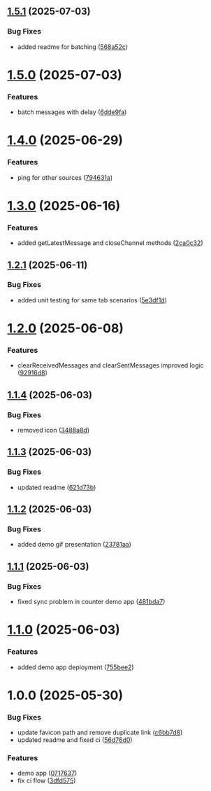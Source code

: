## [1.5.1](https://github.com/IdanShalem/react-broadcast-sync/compare/v1.5.0...v1.5.1) (2025-07-03)


### Bug Fixes

* added readme for batching ([568a52c](https://github.com/IdanShalem/react-broadcast-sync/commit/568a52c4d23443a1e4c2a0c2ab10a6c618c68529))

# [1.5.0](https://github.com/IdanShalem/react-broadcast-sync/compare/v1.4.0...v1.5.0) (2025-07-03)


### Features

* batch messages with delay ([6dde9fa](https://github.com/IdanShalem/react-broadcast-sync/commit/6dde9fa441e2f5fc4745c00fdbabdf48f697d58b))

# [1.4.0](https://github.com/IdanShalem/react-broadcast-sync/compare/v1.3.0...v1.4.0) (2025-06-29)


### Features

* ping for other sources ([794631a](https://github.com/IdanShalem/react-broadcast-sync/commit/794631ae118da61dd888b18ca3d960ae4869498d))

# [1.3.0](https://github.com/IdanShalem/react-broadcast-sync/compare/v1.2.1...v1.3.0) (2025-06-16)


### Features

* added getLatestMessage and closeChannel methods ([2ca0c32](https://github.com/IdanShalem/react-broadcast-sync/commit/2ca0c320c6558fd4205a8965d364d49c07609e97))

## [1.2.1](https://github.com/IdanShalem/react-broadcast-sync/compare/v1.2.0...v1.2.1) (2025-06-11)


### Bug Fixes

* added unit testing for same tab scenarios ([5e3df1d](https://github.com/IdanShalem/react-broadcast-sync/commit/5e3df1deab456565a09f0dfda84b21b526f157ba))

# [1.2.0](https://github.com/IdanShalem/react-broadcast-sync/compare/v1.1.4...v1.2.0) (2025-06-08)


### Features

* clearReceivedMessages and clearSentMessages improved logic ([92916d8](https://github.com/IdanShalem/react-broadcast-sync/commit/92916d80f3a79cadb2f34c11f3f9759f6d74f8b2))

## [1.1.4](https://github.com/IdanShalem/react-broadcast-sync/compare/v1.1.3...v1.1.4) (2025-06-03)


### Bug Fixes

* removed icon ([3488a8d](https://github.com/IdanShalem/react-broadcast-sync/commit/3488a8d9526e5561f5ffdd14dfcce5ebb20c6838))

## [1.1.3](https://github.com/IdanShalem/react-broadcast-sync/compare/v1.1.2...v1.1.3) (2025-06-03)


### Bug Fixes

* updated readme ([621d73b](https://github.com/IdanShalem/react-broadcast-sync/commit/621d73bc93c0b5538faf158e97a06696a8ad1f0e))

## [1.1.2](https://github.com/IdanShalem/react-broadcast-sync/compare/v1.1.1...v1.1.2) (2025-06-03)


### Bug Fixes

* added demo gif presentation ([23781aa](https://github.com/IdanShalem/react-broadcast-sync/commit/23781aa4b61ab30ae9c37fd2b017446bc9cf039e))

## [1.1.1](https://github.com/IdanShalem/react-broadcast-sync/compare/v1.1.0...v1.1.1) (2025-06-03)


### Bug Fixes

* fixed sync problem in counter demo app ([481bda7](https://github.com/IdanShalem/react-broadcast-sync/commit/481bda79f55b3b902861877d4446bc4adaa76941))

# [1.1.0](https://github.com/IdanShalem/react-broadcast-sync/compare/v1.0.0...v1.1.0) (2025-06-03)


### Features

* added demo app deployment ([755bee2](https://github.com/IdanShalem/react-broadcast-sync/commit/755bee2c11bafcaa0653917bae8e288500f6dec6))

# 1.0.0 (2025-05-30)


### Bug Fixes

* update favicon path and remove duplicate link ([c6bb7d8](https://github.com/IdanShalem/react-broadcast-sync/commit/c6bb7d85f09e36eb2e3c5da71485c247bd29ba37))
* updated readme and fixed ci ([56d76d0](https://github.com/IdanShalem/react-broadcast-sync/commit/56d76d0ee342cce9e29968e9fb8b0fe9ee8b89fd))


### Features

* demo app ([0717637](https://github.com/IdanShalem/react-broadcast-sync/commit/07176372544f2c29ad184d8107fc176881397e5b))
* fix ci flow ([3dfd575](https://github.com/IdanShalem/react-broadcast-sync/commit/3dfd575db288b2f1923859ccc2acc3d52de4c70c))
